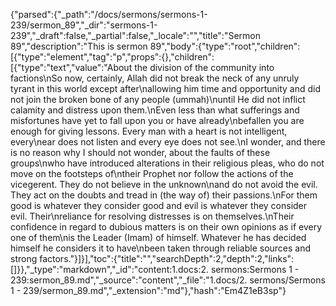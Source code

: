 {"parsed":{"_path":"/docs/sermons/sermons-1-239/sermon_89","_dir":"sermons-1-239","_draft":false,"_partial":false,"_locale":"","title":"Sermon 89","description":"This is sermon 89","body":{"type":"root","children":[{"type":"element","tag":"p","props":{},"children":[{"type":"text","value":"About the division of the community into factions\nSo now, certainly, Allah did not break the neck of any unruly tyrant in this world except after\nallowing him time and opportunity and did not join the broken bone of any people (ummah)\nuntil He did not inflict calamity and distress upon them.\nEven less than what sufferings and misfortunes have yet to fall upon you or have already\nbefallen you are enough for giving lessons. Every man with a heart is not intelligent, every\near does not listen and every eye does not see.\nI wonder, and there is no reason why I should not wonder, about the faults of these groups\nwho have introduced alterations in their religious pleas, who do not move on the footsteps of\ntheir Prophet nor follow the actions of the vicegerent. They do not believe in the unknown\nand do not avoid the evil. They act on the doubts and tread in (the way of) their passions.\nFor them good is whatever they consider good and evil is whatever they consider evil. Their\nreliance for resolving distresses is on themselves.\nTheir confidence in regard to dubious matters is on their own opinions as if every one of them\nis the Leader (Imam) of himself. Whatever he has decided himself he considers it to have\nbeen taken through reliable sources and strong factors."}]}],"toc":{"title":"","searchDepth":2,"depth":2,"links":[]}},"_type":"markdown","_id":"content:1.docs:2. sermons:Sermons 1 - 239:sermon_89.md","_source":"content","_file":"1.docs/2. sermons/Sermons 1 - 239/sermon_89.md","_extension":"md"},"hash":"Em4Z1eB3sp"}